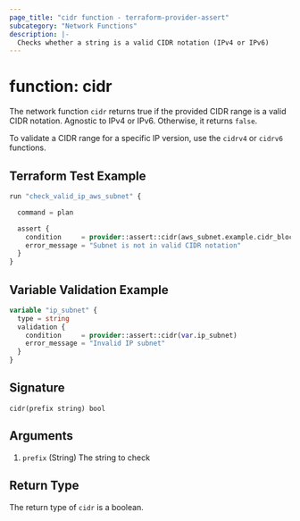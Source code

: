 ```yaml
---
page_title: "cidr function - terraform-provider-assert"
subcategory: "Network Functions"
description: |-
  Checks whether a string is a valid CIDR notation (IPv4 or IPv6)
---
```


# function: cidr



The network function `cidr` returns true if the provided CIDR range is a valid CIDR notation. Agnostic to IPv4 or IPv6. Otherwise, it returns `false`.

To validate a CIDR range for a specific IP version, use the `cidrv4` or `cidrv6` functions.

## Terraform Test Example

```terraform
run "check_valid_ip_aws_subnet" {

  command = plan

  assert {
    condition     = provider::assert::cidr(aws_subnet.example.cidr_block)
    error_message = "Subnet is not in valid CIDR notation"
  }
}
```

## Variable Validation Example

```terraform
variable "ip_subnet" {
  type = string
  validation {
    condition     = provider::assert::cidr(var.ip_subnet)
    error_message = "Invalid IP subnet"
  }
}
```

## Signature

<!-- signature generated by tfplugindocs -->
```text
cidr(prefix string) bool
```

## Arguments

<!-- arguments generated by tfplugindocs -->
1. `prefix` (String) The string to check


## Return Type

The return type of `cidr` is a boolean.
